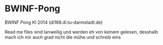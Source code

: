 BWINF-Pong
==========

BWINF Pong KI 2014 (di188.di.tu-darmstadt.de)


Read me files sind lanweilig und werden eh von keinem gelesen, desshalb mach ich mir auch grad nicht die mühe und schreib eins

